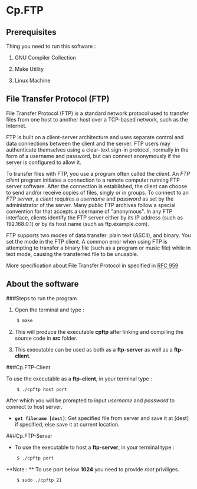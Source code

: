 Cp.FTP
=======

Prerequisites 
------------------------ 
Thing you need to run this software :

1) GNU Compiler Collection

2) Make Utility

3) Linux Machine

File Transfer Protocol (FTP)
------------------------ 
File Transfer Protocol (FTP) is a standard network protocol used to transfer files from one host to another host over a TCP-based network, such as the Internet.

FTP is built on a client-server architecture and uses separate control and data connections between the client and the server. FTP users may authenticate themselves using a clear-text sign-in protocol, normally in the form of a username and password, but can connect anonymously if the server is configured to allow it.

To transfer files with FTP, you use a program often called the *client*. An *FTP client* program initiates a connection to a remote computer running FTP server software. After the connection is established, the client can choose to send and/or receive copies of files, singly or in groups. To connect to an *FTP server*, a *client* requires a *username* and *password* as set by the administrator of the server. Many public FTP archives follow a special convention for that accepts a username of "anonymous". In any FTP interface, clients identify the FTP server either by its IP address (such as 192.168.0.1) or by its host name (such as ftp.example.com).

FTP supports two modes of data transfer: plain text (ASCII), and binary. You set the mode in the FTP client. A common error when using FTP is attempting to transfer a binary file (such as a program or music file) while in text mode, causing the transferred file to be unusable.

More specification about File Transfer Protocol in specified in [RFC 959](https://www.ietf.org/rfc/rfc959.txt)

About the software
----------------------

###Steps to run the program

1) Open the terminal and type :
```bash
    $ make
```
2) This will produce the executable **cpftp** after linking and compiling the source code in **src** folder. 

3) This executable can be used as both as a **ftp-server** as well as a **ftp-client**.

###Cp.FTP-Client

To use the executable as a **ftp-client**, in your terminal type :
```bash
    $ ./cpftp host port
```
After which you will be prompted to input *username* and *password* to connect to host server.

- **`get filename [dest]`**: Get specified file from server and save it at [dest] if specified, else save it at current location.

###Cp.FTP-Server

- To use the executable to host a **ftp-server**, in your terminal type :
```bash
    $ ./cpftp port
```
**Note : ** To use port below **1024** you need to provide *root* priviliges.
```bash 
    $ sudo ./cpftp 21
```
